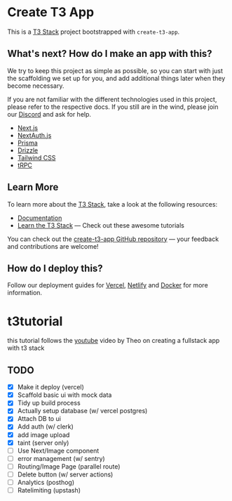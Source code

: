 # Create T3 App

This is a [T3 Stack](https://create.t3.gg/) project bootstrapped with `create-t3-app`.

## What's next? How do I make an app with this?

We try to keep this project as simple as possible, so you can start with just the scaffolding we set up for you, and add additional things later when they become necessary.

If you are not familiar with the different technologies used in this project, please refer to the respective docs. If you still are in the wind, please join our [Discord](https://t3.gg/discord) and ask for help.

- [Next.js](https://nextjs.org)
- [NextAuth.js](https://next-auth.js.org)
- [Prisma](https://prisma.io)
- [Drizzle](https://orm.drizzle.team)
- [Tailwind CSS](https://tailwindcss.com)
- [tRPC](https://trpc.io)

## Learn More

To learn more about the [T3 Stack](https://create.t3.gg/), take a look at the following resources:

- [Documentation](https://create.t3.gg/)
- [Learn the T3 Stack](https://create.t3.gg/en/faq#what-learning-resources-are-currently-available) — Check out these awesome tutorials

You can check out the [create-t3-app GitHub repository](https://github.com/t3-oss/create-t3-app) — your feedback and contributions are welcome!

## How do I deploy this?

Follow our deployment guides for [Vercel](https://create.t3.gg/en/deployment/vercel), [Netlify](https://create.t3.gg/en/deployment/netlify) and [Docker](https://create.t3.gg/en/deployment/docker) for more information.

# t3tutorial

this tutorial follows the [youtube](https://www.youtube.com/watch?v=d5x0JCZbAJs&list=TLPQMTkwNDIwMjQTpaJ12pHyHQ&index=2) video by Theo on creating a fullstack app with t3 stack

## TODO

- [x] Make it deploy (vercel)
- [x] Scaffold basic ui with mock data
- [x] Tidy up build process
- [x] Actually setup database (w/ vercel postgres)
- [x] Attach DB to ui
- [x] Add auth (w/ clerk)
- [x] add image upload
- [x] taint (server only)
- [ ] Use Next/Image component
- [ ] error management (w/ sentry)
- [ ] Routing/Image Page (parallel route)
- [ ] Delete button (w/ server actions)
- [ ] Analytics (posthog)
- [ ] Ratelimiting (upstash)

